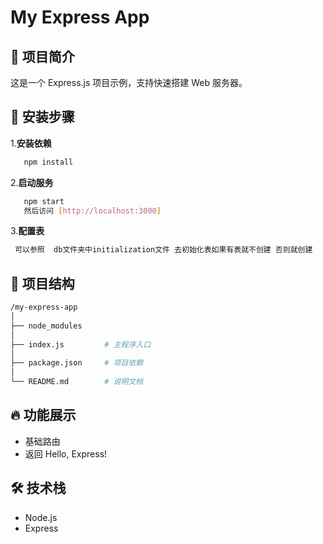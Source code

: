 
# My Express App

## 📌 项目简介

这是一个 Express.js 项目示例，支持快速搭建 Web 服务器。

## 🚀 安装步骤

 1.**安装依赖**

```bash
   npm install
```

2.**启动服务**

```bash
   npm start
   然后访问 [http://localhost:3000]
```

3.**配置表**

```bash
 可以参照  db文件夹中initialization文件 去初始化表如果有表就不创建 否则就创建
```

## 📁 项目结构

```bash
/my-express-app
│
├── node_modules
│
├── index.js         # 主程序入口
│
├── package.json     # 项目依赖
│
└── README.md        # 说明文档
```

## 🔥 功能展示

- 基础路由
- 返回 Hello, Express!

## 🛠️ 技术栈

- Node.js
- Express
